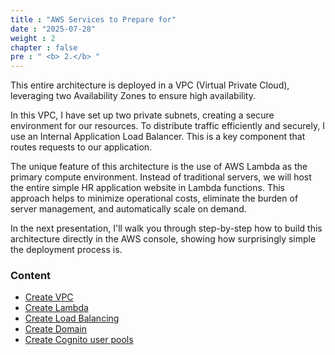 ```yaml
---
title : "AWS Services to Prepare for"
date : "2025-07-28"
weight : 2
chapter : false
pre : " <b> 2.</b> "
---
```


This entire architecture is deployed in a VPC (Virtual Private Cloud), leveraging two Availability Zones to ensure high availability.

In this VPC, I have set up two private subnets, creating a secure environment for our resources. To distribute traffic efficiently and securely, I use an Internal Application Load Balancer. This is a key component that routes requests to our application.

The unique feature of this architecture is the use of AWS Lambda as the primary compute environment. Instead of traditional servers, we will host the entire simple HR application website in Lambda functions. This approach helps to minimize operational costs, eliminate the burden of server management, and automatically scale on demand.

In the next presentation, I'll walk you through step-by-step how to build this architecture directly in the AWS console, showing how surprisingly simple the deployment process is.


### Content
  - [Create VPC](2.1-createvpc/)
  - [Create Lambda](2.2-createlambda/)
  - [Create Load Balancing ](2.1.3-createloadbalancing/)
  - [Create Domain](2.4-createdomain/)
  - [Create Cognito user pools](2.5-createcognito/)
  